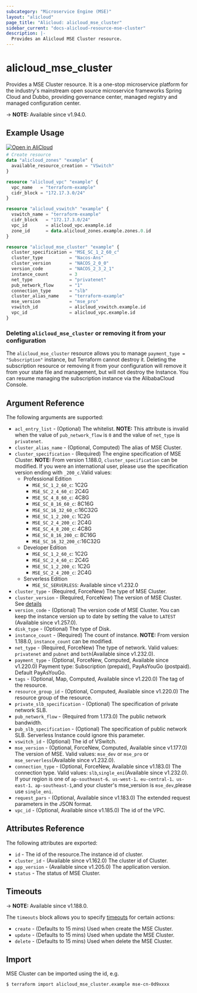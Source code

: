 ```yaml
---
subcategory: "Microservice Engine (MSE)"
layout: "alicloud"
page_title: "Alicloud: alicloud_mse_cluster"
sidebar_current: "docs-alicloud-resource-mse-cluster"
description: |-
  Provides an Alicloud MSE Cluster resource.
---
```


# alicloud_mse_cluster

Provides a MSE Cluster resource. It is a one-stop microservice platform for the industry's mainstream open source microservice frameworks Spring Cloud and Dubbo, providing governance center, managed registry and managed configuration center.

-> **NOTE:** Available since v1.94.0.

## Example Usage

<div style="display: block;margin-bottom: 40px;"><div class="oics-button" style="float: right;position: absolute;margin-bottom: 10px;">
  <a href="https://api.aliyun.com/terraform?resource=alicloud_mse_cluster&exampleId=b5b90eef-33aa-1732-0741-c692b7da0c4b315a795e&activeTab=example&spm=docs.r.mse_cluster.0.b5b90eef33&intl_lang=EN_US" target="_blank">
    <img alt="Open in AliCloud" src="https://img.alicdn.com/imgextra/i1/O1CN01hjjqXv1uYUlY56FyX_!!6000000006049-55-tps-254-36.svg" style="max-height: 44px; max-width: 100%;">
  </a>
</div></div>

```terraform
# Create resource
data "alicloud_zones" "example" {
  available_resource_creation = "VSwitch"
}

resource "alicloud_vpc" "example" {
  vpc_name   = "terraform-example"
  cidr_block = "172.17.3.0/24"
}

resource "alicloud_vswitch" "example" {
  vswitch_name = "terraform-example"
  cidr_block   = "172.17.3.0/24"
  vpc_id       = alicloud_vpc.example.id
  zone_id      = data.alicloud_zones.example.zones.0.id
}

resource "alicloud_mse_cluster" "example" {
  cluster_specification = "MSE_SC_1_2_60_c"
  cluster_type          = "Nacos-Ans"
  cluster_version       = "NACOS_2_0_0"
  version_code          = "NACOS_2_3_2_1"
  instance_count        = 3
  net_type              = "privatenet"
  pub_network_flow      = "1"
  connection_type       = "slb"
  cluster_alias_name    = "terraform-example"
  mse_version           = "mse_pro"
  vswitch_id            = alicloud_vswitch.example.id
  vpc_id                = alicloud_vpc.example.id
}
```

### Deleting `alicloud_mse_cluster` or removing it from your configuration

The `alicloud_mse_cluster` resource allows you to manage  `payment_type = "Subscription"`  instance, but Terraform cannot destroy it.
Deleting the subscription resource or removing it from your configuration will remove it from your state file and management, but will not destroy the Instance.
You can resume managing the subscription instance via the AlibabaCloud Console.


## Argument Reference

The following arguments are supported:

* `acl_entry_list` - (Optional) The whitelist. **NOTE:** This attribute is invalid when the value of `pub_network_flow` is `0` and the value of `net_type` is `privatenet`.
* `cluster_alias_name` - (Optional, Computed) The alias of MSE Cluster.
* `cluster_specification` - (Required) The engine specification of MSE Cluster. **NOTE:** From version 1.188.0, `cluster_specification` can be modified. If you were an international user, please use the specification version ending with `_200_c`.Valid values:
  - Professional Edition
    - `MSE_SC_1_2_60_c`: 1C2G
    - `MSE_SC_2_4_60_c`: 2C4G
    - `MSE_SC_4_8_60_c`: 4C8G
    - `MSE_SC_8_16_60_c`: 8C16G
    - `MSE_SC_16_32_60_c`:16C32G
    - `MSE_SC_1_2_200_c`: 1C2G
    - `MSE_SC_2_4_200_c`: 2C4G
    - `MSE_SC_4_8_200_c`: 4C8G
    - `MSE_SC_8_16_200_c`: 8C16G
    - `MSE_SC_16_32_200_c`:16C32G
  - Developer Edition
    - `MSE_SC_1_2_60_c`: 1C2G
    - `MSE_SC_2_4_60_c`: 2C4G
    - `MSE_SC_1_2_200_c`: 1C2G
    - `MSE_SC_2_4_200_c`: 2C4G
  - Serverless Edition
    - `MSE_SC_SERVERLESS`: Available since v1.232.0
* `cluster_type` - (Required, ForceNew) The type of MSE Cluster.
* `cluster_version` - (Required, ForceNew) The version of MSE Cluster. See [details](https://www.alibabacloud.com/help/en/mse/developer-reference/api-mse-2019-05-31-createcluster)
* `version_code` - (Optional) The version code of MSE Cluster. You can keep the instance version up to date by setting the value to `LATEST` (Available since v1.257.0).
* `disk_type` - (Optional) The type of Disk.
* `instance_count` - (Required) The count of instance. **NOTE:** From version 1.188.0, `instance_count` can be modified.
* `net_type` - (Required, ForceNew) The type of network. Valid values: `privatenet` and `pubnet` and `both`(Available since v1.232.0).
* `payment_type` - (Optional, ForceNew, Computed, Available since v1.220.0) Payment type: Subscription (prepaid), PayAsYouGo (postpaid). Default PayAsYouGo.
* `tags` - (Optional, Map, Computed, Available since v1.220.0) The tag of the resource.
* `resource_group_id` - (Optional, Computed, Available since v1.220.0) The resource group of the resource.
* `private_slb_specification` - (Optional) The specification of private network SLB.
* `pub_network_flow` - (Required from 1.173.0) The public network bandwidth.
* `pub_slb_specification` - (Optional) The specification of public network SLB. Serverless Instance could ignore this parameter.
* `vswitch_id` - (Optional) The id of VSwitch.
* `mse_version` - (Optional, ForceNew, Computed, Available since v1.177.0) The version of MSE. Valid values: `mse_dev` or `mse_pro` or `mse_serverless`(Available since v1.232.0).
* `connection_type` - (Optional, ForceNew, Available since v1.183.0) The connection type. Valid values: `slb`,`single_eni`(Available since v1.232.0). If your region is one of `ap-southeast-6、us-west-1、eu-central-1、us-east-1、ap-southeast-1`,and your cluster's mse_version is `mse_dev`,please use `single_eni`.
* `request_pars` - (Optional, Available since v1.183.0) The extended request parameters in the JSON format.
* `vpc_id` - (Optional, Available since v1.185.0) The id of the VPC.

## Attributes Reference

The following attributes are exported:

* `id` - The id of the resource.The instance id of cluster.
* `cluster_id` - (Available since v1.162.0) The cluster id of Cluster.
* `app_version` - (Available since v1.205.0) The application version.
* `status` - The status of MSE Cluster.

## Timeouts

-> **NOTE:** Available since v1.188.0.

The `timeouts` block allows you to specify [timeouts](https://developer.hashicorp.com/terraform/language/resources/syntax#operation-timeouts) for certain actions:

* `create` - (Defaults to 15 mins) Used when create the MSE Cluster.
* `update` - (Defaults to 15 mins) Used when update the MSE Cluster.
* `delete` - (Defaults to 15 mins) Used when delete the MSE Cluster.

## Import

MSE Cluster can be imported using the id, e.g.

```shell
$ terraform import alicloud_mse_cluster.example mse-cn-0d9xxxx
```

